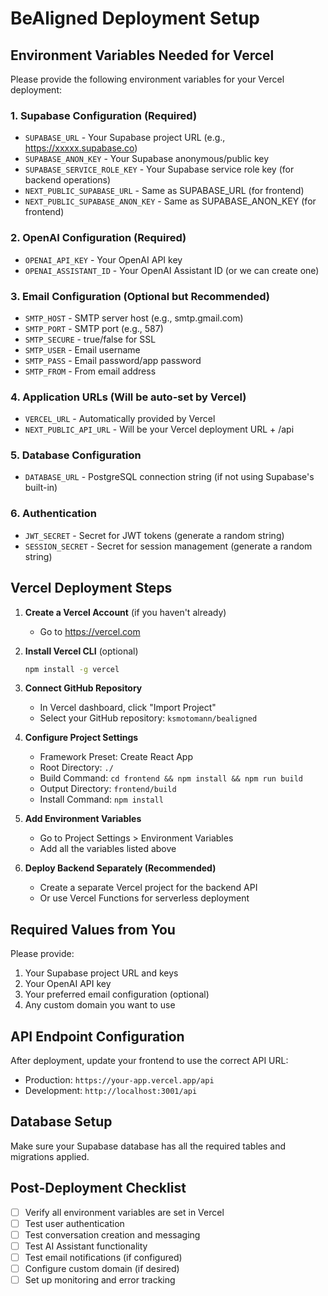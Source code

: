 # BeAligned Deployment Setup

## Environment Variables Needed for Vercel

Please provide the following environment variables for your Vercel deployment:

### 1. Supabase Configuration (Required)
- `SUPABASE_URL` - Your Supabase project URL (e.g., https://xxxxx.supabase.co)
- `SUPABASE_ANON_KEY` - Your Supabase anonymous/public key
- `SUPABASE_SERVICE_ROLE_KEY` - Your Supabase service role key (for backend operations)
- `NEXT_PUBLIC_SUPABASE_URL` - Same as SUPABASE_URL (for frontend)
- `NEXT_PUBLIC_SUPABASE_ANON_KEY` - Same as SUPABASE_ANON_KEY (for frontend)

### 2. OpenAI Configuration (Required)
- `OPENAI_API_KEY` - Your OpenAI API key
- `OPENAI_ASSISTANT_ID` - Your OpenAI Assistant ID (or we can create one)

### 3. Email Configuration (Optional but Recommended)
- `SMTP_HOST` - SMTP server host (e.g., smtp.gmail.com)
- `SMTP_PORT` - SMTP port (e.g., 587)
- `SMTP_SECURE` - true/false for SSL
- `SMTP_USER` - Email username
- `SMTP_PASS` - Email password/app password
- `SMTP_FROM` - From email address

### 4. Application URLs (Will be auto-set by Vercel)
- `VERCEL_URL` - Automatically provided by Vercel
- `NEXT_PUBLIC_API_URL` - Will be your Vercel deployment URL + /api

### 5. Database Configuration
- `DATABASE_URL` - PostgreSQL connection string (if not using Supabase's built-in)

### 6. Authentication
- `JWT_SECRET` - Secret for JWT tokens (generate a random string)
- `SESSION_SECRET` - Secret for session management (generate a random string)

## Vercel Deployment Steps

1. **Create a Vercel Account** (if you haven't already)
   - Go to https://vercel.com

2. **Install Vercel CLI** (optional)
   ```bash
   npm install -g vercel
   ```

3. **Connect GitHub Repository**
   - In Vercel dashboard, click "Import Project"
   - Select your GitHub repository: `ksmotomann/bealigned`

4. **Configure Project Settings**
   - Framework Preset: Create React App
   - Root Directory: `./`
   - Build Command: `cd frontend && npm install && npm run build`
   - Output Directory: `frontend/build`
   - Install Command: `npm install`

5. **Add Environment Variables**
   - Go to Project Settings > Environment Variables
   - Add all the variables listed above

6. **Deploy Backend Separately (Recommended)**
   - Create a separate Vercel project for the backend API
   - Or use Vercel Functions for serverless deployment

## Required Values from You

Please provide:
1. Your Supabase project URL and keys
2. Your OpenAI API key
3. Your preferred email configuration (optional)
4. Any custom domain you want to use

## API Endpoint Configuration

After deployment, update your frontend to use the correct API URL:
- Production: `https://your-app.vercel.app/api`
- Development: `http://localhost:3001/api`

## Database Setup

Make sure your Supabase database has all the required tables and migrations applied.

## Post-Deployment Checklist

- [ ] Verify all environment variables are set in Vercel
- [ ] Test user authentication
- [ ] Test conversation creation and messaging
- [ ] Test AI Assistant functionality
- [ ] Test email notifications (if configured)
- [ ] Configure custom domain (if desired)
- [ ] Set up monitoring and error tracking